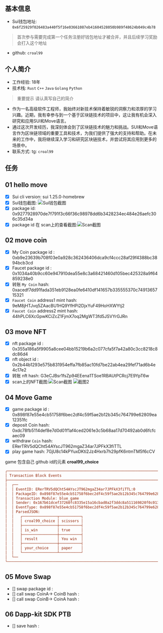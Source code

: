 ## 基本信息
- Sui钱包地址: `0x6f25929f026483a440f5f16e03661087eb41604528050b989f48624b049c4b78`
> 首次参与需要完成第一个任务注册好钱包地址才被合并，并且后续学习奖励会打入这个地址
- github: `croal99`

## 个人简介
- 工作经验: 18年
- 技术栈: `Rust` `C++` `Java` `Golang` `Python`
> 重要提示 请认真写自己的简介
- 作为一名高级软件工程师，我始终对新技术保持着敏锐的洞察力和浓厚的学习兴趣。近期，我有幸参与到一个基于区块链技术的项目中，这让我有机会深入研究和应用SUI和Move语言。
- 通过这次开发经历，我深刻体会到了区块链技术的魅力和挑战。SUI和Move语言作为区块链领域的重要工具和技术，为我们提供了强大的支持和帮助。在未来的工作中，我将继续深入学习和研究区块链技术，并尝试将其应用到更多的场景中。
- 联系方式: tg: `croal99` 

## 任务

##   01 hello move  
- [x] Sui cli version: sui 1.25.0-homebrew
- [x] Sui钱包截图: ![Sui钱包截图](./images/task_01_image_01.png)
- [x] package id: 0x9277928970de7f791f3c66f36c98978dd6b3428234ec484e26aefc306c35d34a
- [X] package id 在 scan上的查看截图:![Scan截图](./images/task_01_image_02.png)

##   02 move coin
- [x] My Coin package id : 0xb9e23639b708f03e0a928c362436406dca9cf4ccc28af29f4388bc3894bcb3cd
- [x] Faucet package id : 0x1034a40b9cc60e947910dea55e8c3a68421460d105bec425328a9f64859238e0
- [x] 转账 `My Coin` hash: 0xacedf7dd91fada351eb9128ea0fe6410df141657b335555370c7491365715321
- [x] `Faucet Coin` address1 mint hash: 9eM8jHTJvq5ZAacBU1HQ9YfHPi2DjxYuF49HoHXWYtj2
- [x] `Faucet Coin` address2 mint hash: 44hPLC6XcGpwKCiZcZ1FjmX7oq2MgWT3fd5JSVYrGJRn

##   03 move NFT
- [x] nft package id : 0x355a186a5f9905a8cee04bb15219b6a2c077cfa5f7a42a80c3cc8218c8dc86d4
- [x] nft object id : 0x2b44b1293e575b831954effa7fb85ac10fd7be22ab4ea29fef71ad6b4e4c17e2
- [x] 转账 nft  hash: G3eCJBsr1fsZp94EEena1TSoe1RBAUtPCRcj7E9YpT6w
- [x] scan上的NFT截图:![Scan截图](./images/task_03_image_01.png) ![截图2](./images/task_03_image_02.png)

##   04 Move Game
- [x] game package id : 0x898f87e55e4cb51758f6bec2df4c59f5ae2b12b345c764799e62809ea12351fc
- [x] deposit Coin hash: 0xdc78fb5114def8e7d0d01f1af4ced2061e3c5b68aa17d70492ab0d6fcfcaec09
- [x] withdraw `Coin` hash: ERerTRV5dQCht54AYscJT962mgaZ34ar7JPFkX3fiTTL
- [x] play game hash: 7GjU8c14kPYuxDKti2Jz4Hxrb7h29pfK6ntmTM5f6cCV

game 包含自己 github id的元素 **croal99_choice**
```ini
╭────────────────────────────────────────────────────────────────────────────────────────────────────────────────╮
│ Transaction Block Events                                                                                       │
├────────────────────────────────────────────────────────────────────────────────────────────────────────────────┤
│  ┌──                                                                                                           │
│  │ EventID: ERerTRV5dQCht54AYscJT962mgaZ34ar7JPFkX3fiTTL:0                                                     │
│  │ PackageID: 0x898f87e55e4cb51758f6bec2df4c59f5ae2b12b345c764799e62809ea12351fc                               │
│  │ Transaction Module: blue_game                                                                               │
│  │ Sender: 0x167b61dcef37260fc8335e15a16cbad0a2f3ddc8a511169820f0c013396f205b                                  │
│  │ EventType: 0x898f87e55e4cb51758f6bec2df4c59f5ae2b12b345c764799e62809ea12351fc::blue_game::GamingResultEvent │
│  │ ParsedJSON:                                                                                                 │
│  │   ┌────────────────┬──────────┐                                                                             │
│  │   │ croal99_choice │ scissors │                                                                             │
│  │   ├────────────────┼──────────┤                                                                             │
│  │   │ is_win         │ true     │                                                                             │
│  │   ├────────────────┼──────────┤                                                                             │
│  │   │ result         │ You win  │                                                                             │
│  │   ├────────────────┼──────────┤                                                                             │
│  │   │ your_choice    │ paper    │                                                                             │
│  │   └────────────────┴──────────┘                                                                             │
│  └──                                                                                                           │
╰────────────────────────────────────────────────────────────────────────────────────────────────────────────────╯

```


##   05 Move Swap
- [] swap package id :
- [] call swap CoinA-> CoinB  hash :
- [] call swap CoinB-> CoinA  hash :

##   06 Dapp-kit SDK PTB
- [] save hash :

